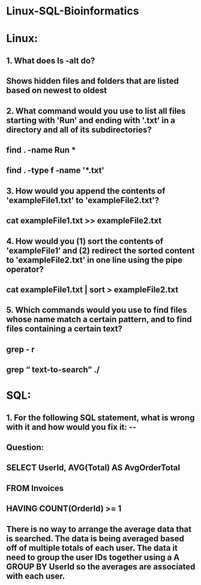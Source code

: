 # Linux-SQL-Bioinformatics
# Linux: 
## 1. What does ls -alt do? 

## **Shows hidden files and folders that are listed based on newest to oldest**

## 2. What command would you use to list all files starting with 'Run' and ending with '.txt' in a directory and all of its subdirectories? 

## find . -name Run \* 
## find . -type f -name '*.txt' 

## 3. How would you append the contents of 'exampleFile1.txt' to 'exampleFile2.txt'? 

## cat exampleFile1.txt >> exampleFile2.txt


## 4. How would you (1) sort the contents of 'exampleFile1' and (2) redirect the sorted content to 'exampleFile2.txt' in one line using the pipe operator? 

## cat exampleFile1.txt | sort > exampleFile2.txt


## 5. Which commands would you use to find files whose name match a certain pattern, and to find files containing a certain text? 

## grep - r
## grep  “ text-to-search” ./



# SQL: 
## 1. For the following SQL statement, what is wrong with it and how would you fix it: -- 
## Question: 

## SELECT UserId, AVG(Total) AS AvgOrderTotal 
## FROM Invoices 
## HAVING COUNT(OrderId) >= 1 

## There is no way to arrange the average data that is searched. The data is being averaged based off of multiple totals of each user. The data it need to group the user IDs together using a A GROUP BY UserId  so the averages are associated with each user.
